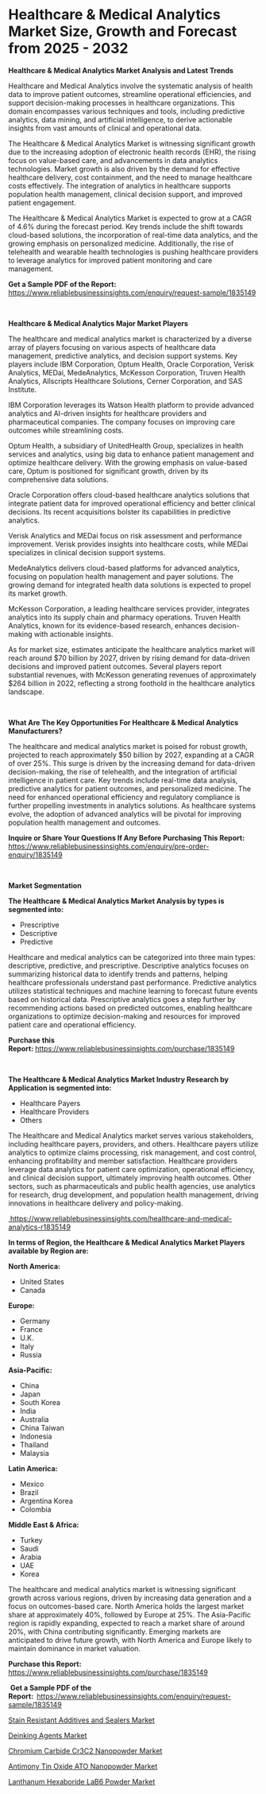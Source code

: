 <p><h1>Healthcare & Medical Analytics Market Size, Growth and Forecast from 2025 - 2032</h1></p><p><strong>Healthcare & Medical Analytics Market Analysis and Latest Trends</strong></p>
<p><p>Healthcare and Medical Analytics involve the systematic analysis of health data to improve patient outcomes, streamline operational efficiencies, and support decision-making processes in healthcare organizations. This domain encompasses various techniques and tools, including predictive analytics, data mining, and artificial intelligence, to derive actionable insights from vast amounts of clinical and operational data.</p><p>The Healthcare & Medical Analytics Market is witnessing significant growth due to the increasing adoption of electronic health records (EHR), the rising focus on value-based care, and advancements in data analytics technologies. Market growth is also driven by the demand for effective healthcare delivery, cost containment, and the need to manage healthcare costs effectively. The integration of analytics in healthcare supports population health management, clinical decision support, and improved patient engagement.</p><p>The Healthcare & Medical Analytics Market is expected to grow at a CAGR of 4.6% during the forecast period. Key trends include the shift towards cloud-based solutions, the incorporation of real-time data analytics, and the growing emphasis on personalized medicine. Additionally, the rise of telehealth and wearable health technologies is pushing healthcare providers to leverage analytics for improved patient monitoring and care management.</p></p>
<p><strong>Get a Sample PDF of the Report:&nbsp;</strong> <a href="https://www.reliablebusinessinsights.com/enquiry/request-sample/1835149?utm_campaign=1113&utm_medium=2&utm_source=Github&utm_content=ia&utm_term=26032025&utm_id=healthcare-medical-analytics">https://www.reliablebusinessinsights.com/enquiry/request-sample/1835149</a></p>
<p>&nbsp;</p>
<p><strong>Healthcare & Medical Analytics Major Market Players</strong></p>
<p><p>The healthcare and medical analytics market is characterized by a diverse array of players focusing on various aspects of healthcare data management, predictive analytics, and decision support systems. Key players include IBM Corporation, Optum Health, Oracle Corporation, Verisk Analytics, MEDai, MedeAnalytics, McKesson Corporation, Truven Health Analytics, Allscripts Healthcare Solutions, Cerner Corporation, and SAS Institute.</p><p>IBM Corporation leverages its Watson Health platform to provide advanced analytics and AI-driven insights for healthcare providers and pharmaceutical companies. The company focuses on improving care outcomes while streamlining costs.</p><p>Optum Health, a subsidiary of UnitedHealth Group, specializes in health services and analytics, using big data to enhance patient management and optimize healthcare delivery. With the growing emphasis on value-based care, Optum is positioned for significant growth, driven by its comprehensive data solutions.</p><p>Oracle Corporation offers cloud-based healthcare analytics solutions that integrate patient data for improved operational efficiency and better clinical decisions. Its recent acquisitions bolster its capabilities in predictive analytics.</p><p>Verisk Analytics and MEDai focus on risk assessment and performance improvement. Verisk provides insights into healthcare costs, while MEDai specializes in clinical decision support systems.</p><p>MedeAnalytics delivers cloud-based platforms for advanced analytics, focusing on population health management and payer solutions. The growing demand for integrated health data solutions is expected to propel its market growth.</p><p>McKesson Corporation, a leading healthcare services provider, integrates analytics into its supply chain and pharmacy operations. Truven Health Analytics, known for its evidence-based research, enhances decision-making with actionable insights.</p><p>As for market size, estimates anticipate the healthcare analytics market will reach around $70 billion by 2027, driven by rising demand for data-driven decisions and improved patient outcomes. Several players report substantial revenues, with McKesson generating revenues of approximately $264 billion in 2022, reflecting a strong foothold in the healthcare analytics landscape.</p></p>
<p>&nbsp;</p>
<p><strong>What Are The Key Opportunities For Healthcare & Medical Analytics Manufacturers?</strong></p>
<p><p>The healthcare and medical analytics market is poised for robust growth, projected to reach approximately $50 billion by 2027, expanding at a CAGR of over 25%. This surge is driven by the increasing demand for data-driven decision-making, the rise of telehealth, and the integration of artificial intelligence in patient care. Key trends include real-time data analysis, predictive analytics for patient outcomes, and personalized medicine. The need for enhanced operational efficiency and regulatory compliance is further propelling investments in analytics solutions. As healthcare systems evolve, the adoption of advanced analytics will be pivotal for improving population health management and outcomes.</p></p>
<p><strong>Inquire or Share Your Questions If Any Before Purchasing This Report:</strong> <a href="https://www.reliablebusinessinsights.com/enquiry/pre-order-enquiry/1835149?utm_campaign=1113&utm_medium=2&utm_source=Github&utm_content=ia&utm_term=26032025&utm_id=healthcare-medical-analytics">https://www.reliablebusinessinsights.com/enquiry/pre-order-enquiry/1835149</a></p>
<p>&nbsp;</p>
<p><strong>Market Segmentation</strong></p>
<p><strong>The Healthcare & Medical Analytics Market Analysis by types is segmented into:</strong></p>
<p><ul><li>Prescriptive</li><li>Descriptive</li><li>Predictive</li></ul></p>
<p><p>Healthcare and medical analytics can be categorized into three main types: descriptive, predictive, and prescriptive. Descriptive analytics focuses on summarizing historical data to identify trends and patterns, helping healthcare professionals understand past performance. Predictive analytics utilizes statistical techniques and machine learning to forecast future events based on historical data. Prescriptive analytics goes a step further by recommending actions based on predicted outcomes, enabling healthcare organizations to optimize decision-making and resources for improved patient care and operational efficiency.</p></p>
<p><strong>Purchase this Report:&nbsp;</strong><a href="https://www.reliablebusinessinsights.com/purchase/1835149?utm_campaign=1113&utm_medium=2&utm_source=Github&utm_content=ia&utm_term=26032025&utm_id=healthcare-medical-analytics">https://www.reliablebusinessinsights.com/purchase/1835149</a></p>
<p>&nbsp;</p>
<p><strong>The Healthcare & Medical Analytics Market Industry Research by Application is segmented into:</strong></p>
<p><ul><li>Healthcare Payers</li><li>Healthcare Providers</li><li>Others</li></ul></p>
<p><p>The Healthcare and Medical Analytics market serves various stakeholders, including healthcare payers, providers, and others. Healthcare payers utilize analytics to optimize claims processing, risk management, and cost control, enhancing profitability and member satisfaction. Healthcare providers leverage data analytics for patient care optimization, operational efficiency, and clinical decision support, ultimately improving health outcomes. Other sectors, such as pharmaceuticals and public health agencies, use analytics for research, drug development, and population health management, driving innovations in healthcare delivery and policy-making.</p></p>
<p><a href="https://www.reliablebusinessinsights.com/healthcare-and-medical-analytics-r1835149?utm_campaign=1113&utm_medium=2&utm_source=Github&utm_content=ia&utm_term=26032025&utm_id=healthcare-medical-analytics">&nbsp;https://www.reliablebusinessinsights.com/healthcare-and-medical-analytics-r1835149</a></p>
<p><strong>In terms of Region, the Healthcare & Medical Analytics Market Players available by Region are:</strong></p>
<p>
    <p> <strong> North America: </strong>
        <ul>
            <li>United States</li>
            <li>Canada</li>
        </ul>
        </p> 
    <p> <strong> Europe: </strong>
        <ul>
            <li>Germany</li>
            <li>France</li>
            <li>U.K.</li>
            <li>Italy</li>
            <li>Russia</li>
        </ul>
        </p> 
    <p> <strong> Asia-Pacific: </strong>
        <ul>
            <li>China</li>
            <li>Japan</li>
            <li>South Korea</li>
            <li>India</li>
            <li>Australia</li>
            <li>China Taiwan</li>
            <li>Indonesia</li>
            <li>Thailand</li>
            <li>Malaysia</li>
        </ul>
        </p> 
    <p> <strong> Latin America: </strong>
        <ul>
            <li>Mexico</li>
            <li>Brazil</li>
            <li>Argentina Korea</li>
            <li>Colombia</li>
        </ul>
        </p> 
    <p> <strong> Middle East & Africa: </strong>
        <ul>
            <li>Turkey</li>
            <li>Saudi</li>
            <li>Arabia</li>
            <li>UAE</li>
            <li>Korea</li>
        </ul>
    </p>
    </p>
<p><p>The healthcare and medical analytics market is witnessing significant growth across various regions, driven by increasing data generation and a focus on outcomes-based care. North America holds the largest market share at approximately 40%, followed by Europe at 25%. The Asia-Pacific region is rapidly expanding, expected to reach a market share of around 20%, with China contributing significantly. Emerging markets are anticipated to drive future growth, with North America and Europe likely to maintain dominance in market valuation.</p></p>
<p><strong>Purchase this Report: </strong><a href="https://www.reliablebusinessinsights.com/purchase/1835149?utm_campaign=1113&utm_medium=2&utm_source=Github&utm_content=ia&utm_term=26032025&utm_id=healthcare-medical-analytics">https://www.reliablebusinessinsights.com/purchase/1835149</a></p>
<p>&nbsp;<strong>Get a Sample PDF of the Report:&nbsp;&nbsp;</strong><a href="https://www.reliablebusinessinsights.com/enquiry/request-sample/1835149?utm_campaign=1113&utm_medium=2&utm_source=Github&utm_content=ia&utm_term=26032025&utm_id=healthcare-medical-analytics">https://www.reliablebusinessinsights.com/enquiry/request-sample/1835149</a></p>
<p><strong></strong></p>
<p><p><a href="https://github.com/karydacamu/Market-Research-Report-List-1/blob/main/stain-resistant-additives-and-sealers-market.md?utm_campaign=1113&utm_medium=2&utm_source=Github&utm_content=ia&utm_term=26032025&utm_id=healthcare-medical-analytics">Stain Resistant Additives and Sealers Market</a></p><p><a href="https://github.com/edderkoliso1/Market-Research-Report-List-1/blob/main/deinking-agents-market.md?utm_campaign=1113&utm_medium=2&utm_source=Github&utm_content=ia&utm_term=26032025&utm_id=healthcare-medical-analytics">Deinking Agents Market</a></p><p><a href="https://github.com/seemagarbeha/Market-Research-Report-List-1/blob/main/chromium-carbide-cr3c2-nanopowder-market.md?utm_campaign=1113&utm_medium=2&utm_source=Github&utm_content=ia&utm_term=26032025&utm_id=healthcare-medical-analytics">Chromium Carbide Cr3C2 Nanopowder Market</a></p><p><a href="https://github.com/mafeasavzal/Market-Research-Report-List-1/blob/main/antimony-tin-oxide-ato-nanopowder-market.md?utm_campaign=1113&utm_medium=2&utm_source=Github&utm_content=ia&utm_term=26032025&utm_id=healthcare-medical-analytics">Antimony Tin Oxide ATO Nanopowder Market</a></p><p><a href="https://github.com/sarialahipff/Market-Research-Report-List-1/blob/main/lanthanum-hexaboride-lab6-powder-market.md?utm_campaign=1113&utm_medium=2&utm_source=Github&utm_content=ia&utm_term=26032025&utm_id=healthcare-medical-analytics">Lanthanum Hexaboride LaB6 Powder Market</a></p></p>